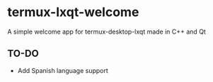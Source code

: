 # termux-lxqt-welcome
A simple welcome app for termux-desktop-lxqt made in C++ and Qt

## TO-DO

- Add Spanish language support
